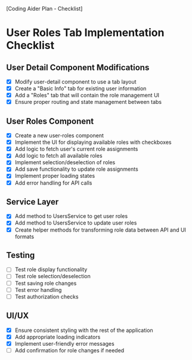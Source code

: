 [Coding Aider Plan - Checklist]

# User Roles Tab Implementation Checklist

## User Detail Component Modifications
- [x] Modify user-detail component to use a tab layout
- [x] Create a "Basic Info" tab for existing user information
- [x] Add a "Roles" tab that will contain the role management UI
- [x] Ensure proper routing and state management between tabs

## User Roles Component
- [x] Create a new user-roles component
- [x] Implement the UI for displaying available roles with checkboxes
- [x] Add logic to fetch user's current role assignments
- [x] Add logic to fetch all available roles
- [x] Implement selection/deselection of roles
- [x] Add save functionality to update role assignments
- [x] Implement proper loading states
- [x] Add error handling for API calls

## Service Layer
- [x] Add method to UsersService to get user roles
- [x] Add method to UsersService to update user roles
- [x] Create helper methods for transforming role data between API and UI formats

## Testing
- [ ] Test role display functionality
- [ ] Test role selection/deselection
- [ ] Test saving role changes
- [ ] Test error handling
- [ ] Test authorization checks

## UI/UX
- [x] Ensure consistent styling with the rest of the application
- [x] Add appropriate loading indicators
- [x] Implement user-friendly error messages
- [ ] Add confirmation for role changes if needed
